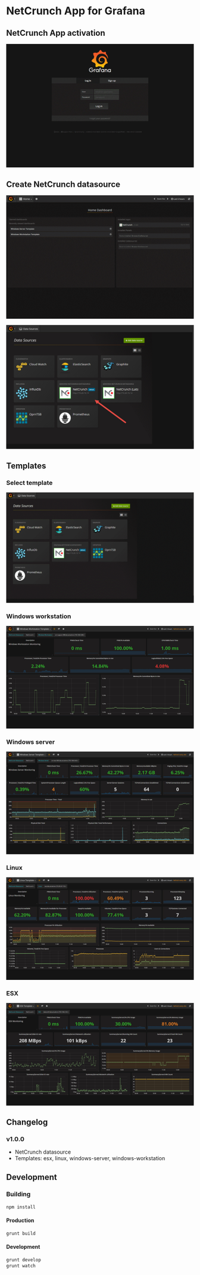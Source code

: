 # NetCrunch App for Grafana

## NetCrunch App activation
![Image Title](https://raw.githubusercontent.com/adremsoft/grafana-netcrunch-plugin/master/doc/movies/activate-netcrunch-plugin.gif)

## Create NetCrunch datasource
![Image Title](https://raw.githubusercontent.com/adremsoft/grafana-netcrunch-plugin/master/doc/movies/create-datasource.gif)

![Image Title](https://raw.githubusercontent.com/adremsoft/grafana-netcrunch-plugin/master/doc/images/datasource-list.jpg)

## Templates

### Select template
![Image Title](https://raw.githubusercontent.com/adremsoft/grafana-netcrunch-plugin/master/doc/movies/select-template.gif)

### Windows workstation
![Image Title](https://raw.githubusercontent.com/adremsoft/grafana-netcrunch-plugin/master/doc/images/windows-workstation-template.jpg)

### Windows server
![Image Title](https://raw.githubusercontent.com/adremsoft/grafana-netcrunch-plugin/master/doc/images/windows-server-template.jpg)

### Linux
![Image Title](https://raw.githubusercontent.com/adremsoft/grafana-netcrunch-plugin/master/doc/images/linux-template.jpg)

### ESX
![Image Title](https://raw.githubusercontent.com/adremsoft/grafana-netcrunch-plugin/master/doc/images/esx-template.jpg)

## Changelog

### v1.0.0
- NetCrunch datasource
- Templates: esx, linux, windows-server, windows-workstation

## Development

### Building
```
npm install
```

#### Production
```
grunt build
```

#### Development
```
grunt develop
grunt watch
```
